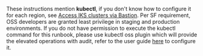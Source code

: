 <div class="alert alert-warning" role="alert">

These instructions mention <strong>kubectl</strong>, if you don't know how to configure it for each region, see [Access IKS clusters via Bastion](https://github.ibm.com/cloud-sre/ToolsPlatform/wiki/OSS-Bastion-User-Guide---Account-Migration#a1-2).
Per SF requirement, OSS developers are granted least privilege in staging and production environments.
If you do not have permission to execute the kubectl command for this runbook, please use kubectl oss plugin which will provide the elevated operations with audit, refer to the user guide [here](https://github.ibm.com/cloud-sre/ToolsPlatform/wiki/Kubectl-OSS-Plugin-User-Guide) to configure it.

</div>
